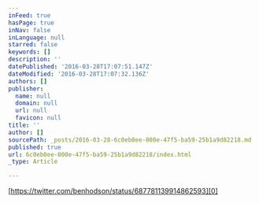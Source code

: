 ```yaml
---
inFeed: true
hasPage: true
inNav: false
inLanguage: null
starred: false
keywords: []
description: ''
datePublished: '2016-03-28T17:07:51.147Z'
dateModified: '2016-03-28T17:07:32.136Z'
authors: []
publisher:
  name: null
  domain: null
  url: null
  favicon: null
title: ''
author: []
sourcePath: _posts/2016-03-28-6c0eb0ee-000e-47f5-ba59-25b1a9d82218.md
published: true
url: 6c0eb0ee-000e-47f5-ba59-25b1a9d82218/index.html
_type: Article

---
```

[https://twitter.com/benhodson/status/687781139914862593][0]

[0]: https://twitter.com/benhodson/status/687781139914862593